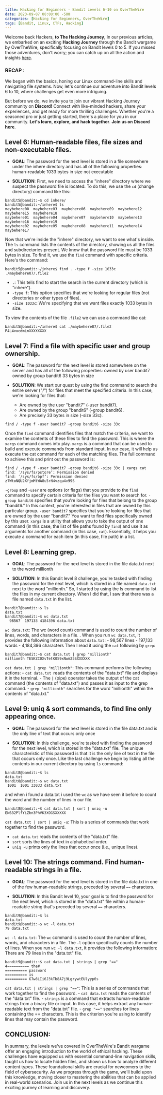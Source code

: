 ```yaml
---
title: Hacking for Beginners - Bandit Levels 6-10 on OverTheWire
date: 2023-09-07 00:00:00 -500
categories: [Hacking for Beginners, OverTheWire]
tags: [Bandit, Linux, CTFs, Hacking]
---
```


Welcome back Hackers, **to The Hacking Journey**, In our previous articles, we embarked on an exciting **Hacking Journey** through the Bandit wargame by OverTheWire, specifically focusing on Bandit levels 0 to 5. If you missed those adventures, don't worry; you can catch up on all the action and insights [here](https://blackcybersec.xyz/posts/Bandit0-5/).

### **RECAP** :
We began with the basics, honing our Linux command-line skills and navigating file systems. Now, let's continue our adventure into Bandit levels 6 to 10, where challenges get even more intriguing.

But before we do, we invite you to join our vibrant Hacking Journey community on **Discord!** Connect with like-minded hackers, share your experiences, and get ready for more thrilling challenges.
Whether you're a seasoned pro or just getting started, there's a place for you in our community. **Let's learn, explore, and hack together**. **Join us on Discord [here](https://discord.gg/wBT9wr9ruG)**.

## **Level 6**: Human-readable files, file sizes and non-executable files.

- **GOAL**: 
The password for the next level is stored in a file somewhere under the inhere directory and has all of the following properties:
    human-readable
    1033 bytes in size
    not executable

- **SOLUTION**:
First, we need to access the "inhere" directory where we suspect the password file is located. To do this, we use the `cd` (change directory) command like this:
```terminal
bandit5@bandit:~$ cd inhere/
bandit5@bandit:~/inhere$ ls
maybehere00  maybehere03  maybehere06  maybehere09  maybehere12  maybehere15  maybehere18
maybehere01  maybehere04  maybehere07  maybehere10  maybehere13  maybehere16  maybehere19
maybehere02  maybehere05  maybehere08  maybehere11  maybehere14  maybehere17
```
Now that we're inside the "inhere" directory, we want to see what's inside. The `ls` command lists the contents of the directory, showing us all the files and subdirectories present.
We know that the password file must be 1033 bytes in size. To find it, we use the `find` command with specific criteria. Here's the command:
```terminal
bandit5@bandit:~/inhere$ find . -type f -size 1033c 
./maybehere07/.file2
```
  - `.`: This tells find to start the search in the current directory (which is "inhere").
  -  `-type f`: This option specifies that we're looking for regular files (not directories or other types of files).
  -  `-size 1033c`: We're specifying that we want files exactly 1033 bytes in size.

To view the contents of the file `.file2` we can use a command like cat:
```terminal
bandit5@bandit:~/inhere$ cat ./maybehere07/.file2
P4L4vucdmLnXXXXXXXX
```

## **Level 7**: Find a file with specific user and group ownership.

- **GOAL**: 
The password for the next level is stored somewhere on the server and has all of the following properties:
    owned by user bandit7
    owned by group bandit6
    33 bytes in size

- **SOLUTION**:
We start our quest by using the find command to search the entire server ("/") for files that meet the specified criteria. In this case, we're looking for files that:
    - Are owned by the user "bandit7" (-user bandit7).
    - Are owned by the group "bandit6" (-group bandit6).
    - Are precisely 33 bytes in size (-size 33c).
```terminal
find / -type f -user bandit7 -group bandit6 -size 33c
```
Once the `find` command identifies files that match the criteria, we want to examine the contents of these files to find the password. This is where the `xargs` command comes into play.
`xargs` is a command that can be used to build and execute commands from standard input. In our case, it will help us execute the cat command for each of the matching files.
The full command to achieve this and print out the password is:
```terminal
find / -type f -user bandit7 -group bandit6 -size 33c | xargs cat
find: ‘/sys/fs/pstore’: Permission denied
find: ‘/sys/fs/bpf’: Permission denied
z7WtoNQU2XfjmMtWA8u5rN4vzqu4v99S
```
  `-group` and `-user` are options (or flags) that you provide to the `find` command to specify certain criteria for the files you want to search for.
    `-group bandit6` specifies that you're looking for files that belong to the group "bandit6." In this context, you're interested in files that are owned by this particular group.
    `-user bandit7` specifies that you're looking for files that are owned by the user "bandit7." You want to find files specifically owned by this user.
    `xargs` is a utility that allows you to take the output of one command (in this case, the list of file paths found by `find`) and use it as arguments for another command (in this case, `cat`).
    Essentially, it helps you execute a command for each item (in this case, file path) in a list.   

## **Level 8**: Learning grep.

- **GOAL**: 
The password for the next level is stored in the file data.txt next to the word millionth

- **SOLUTION**:
In this Bandit level 8 challenge, you're tasked with finding the password for the next level, which is stored in a file named `data.txt` next to the word "millionth."
So, I started by using the ls command to list the files in my current directory. When I did that, I saw that there was a file named `data.txt` in the list.
```terminal
bandit7@bandit:~$ ls
data.txt
bandit7@bandit:~$ wc data.txt 
  98567  197133 4184396 data.txt
```
`wc data.txt`: The wc (word count) command is used to count the number of lines, words, and characters in a file. . When you run `wc data.txt`, it provides the following information about `data.txt`:
    - 98,567 lines
    - 197,133 words
    - 4,184,396 characters
Then I read it using the `cat` following by `grep`:
```terminal
bandit7@bandit:~$ cat data.txt | grep "millionth"
millionth TESKZC0XvTetK0S9xNwm25SXXXXXX
```
`cat data.txt | grep "millionth"`: This command performs the following actions:
    - `cat data.txt `reads the contents of the "data.txt" file and displays it in the terminal.
    - The `|` (pipe) operator takes the output of the cat command (the contents of "data.txt") and passes it as input to the grep command.
    - `grep "millionth"` searches for the word "millionth" within the contents of "data.txt."

## **Level 9**: uniq & sort commands, to find line only appearing once.
- **GOAL**: 
The password for the next level is stored in the file data.txt and is the only line of text that occurs only once

- **SOLUTION**:
In this challenge, you're tasked with finding the password for the next level, which is stored in the "data.txt" file. The unique characteristic of this password is that it is the only line of text in the file that occurs only once. 
Like the last challenge we begin by listing all the contents in our current directory by using `ls` command:
```terminal
bandit8@bandit:~$ ls
data.txt
bandit8@bandit:~$ wc data.txt 
 1001  1001 33033 data.txt
```
and when i found a data.txt i used the `wc` as we have seen it before to count the word and the number of lines in our file.
```terminal
bandit8@bandit:~$ cat data.txt | sort | uniq -u
EN632PlfYiZbn3PhVK3XOGSXXXXX
```
`cat data.txt | sort | uniq -u`: This is a series of commands that work together to find the password.
  - `cat data.txt` reads the contents of the "data.txt" file.
  - `sort` sorts the lines of text in alphabetical order.
  - `uniq -u` prints only the lines that occur once (i.e., unique lines).

## **Level 10**: The strings command. Find human-readable strings in a file.
- **GOAL**: 
The password for the next level is stored in the file data.txt in one of the few human-readable strings, preceded by several `==` characters.

- **SOLUTION**:
In this Bandit level 10, your goal is to find the password for the next level, which is stored in the "data.txt" file within a human-readable string that's preceded by several `==` characters.
```terminal
bandit9@bandit:~$ ls
data.txt
bandit9@bandit:~$ wc -l data.txt 
79 data.txt
```
`wc -l data.txt`: The `wc` command is used to count the number of lines, words, and characters in a file. The `-l` option specifically counts the number of lines. When you run `wc -l data.txt`, it provides the following information: There are 79 lines in the "data.txt" file.
```terminal
bandit9@bandit:~$ cat data.txt | strings | grep "=="
4========== the#
========== password
========== is
========== G7w8LIi6J3kTb8A7j9LgrywtEUlyyp6s
```
`cat data.txt | strings | grep "=="`: This is a series of commands that work together to find the password.
    - `cat data.txt` reads the contents of the "data.txt" file.
    - `strings` is a command that extracts human-readable strings from a binary file or input. In this case, it helps extract any human-readable text from the "data.txt" file.
    - `grep "=="` searches for lines containing the == characters. This is the criterion you're using to identify lines that may contain the password.
## CONCLUSION:
In summary, the levels we've covered in OverTheWire's Bandit wargame offer an engaging introduction to the world of ethical hacking. These challenges have equipped us with essential command-line navigation skills, taught us how to locate hidden files, and shown us how to analyze different content types. These foundational skills are crucial for newcomers to the field of cybersecurity. As we progress through the game, we'll build upon this knowledge, moving closer to mastering the abilities that can be applied in real-world scenarios. Join us in the next levels as we continue this exciting journey of learning and discovery.